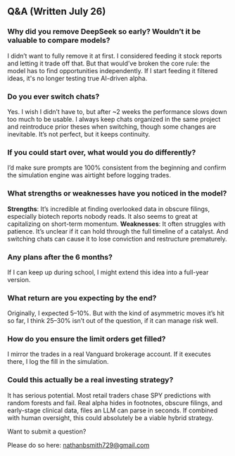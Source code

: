 ## Q&A (Written July 26)

### Why did you remove DeepSeek so early? Wouldn’t it be valuable to compare models?
I didn’t want to fully remove it at first. I considered feeding it stock reports and letting it trade off that. But that would’ve broken the core rule: the model has to find opportunities independently. If I start feeding it filtered ideas, it's no longer testing true AI-driven alpha.

### Do you ever switch chats?
Yes. I wish I didn’t have to, but after ~2 weeks the performance slows down too much to be usable. I always keep chats organized in the same project and reintroduce prior theses when switching, though some changes are inevitable. It’s not perfect, but it keeps continuity.

### If you could start over, what would you do differently?
I’d make sure prompts are 100% consistent from the beginning and confirm the simulation engine was airtight before logging trades.

### What strengths or weaknesses have you noticed in the model?
**Strengths**: It’s incredible at finding overlooked data in obscure filings, especially biotech reports nobody reads. It also seems to great at capitalizing on short-term momentum.
**Weaknesses**: It often struggles with patience. It’s unclear if it can hold through the full timeline of a catalyst. And switching chats can cause it to lose conviction and restructure prematurely.

### Any plans after the 6 months?
If I can keep up during school, I might extend this idea into a full-year version.

### What return are you expecting by the end?
Originally, I expected 5–10%. But with the kind of asymmetric moves it’s hit so far, I think 25–30% isn’t out of the question, if it can manage risk well.

### How do you ensure the limit orders get filled?
I mirror the trades in a real Vanguard brokerage account. If it executes there, I log the fill in the simulation.

### Could this actually be a real investing strategy?
It has serious potential. Most retail traders chase SPY predictions with random forests and fail. Real alpha hides in footnotes, obscure filings, and early-stage clinical data, files an LLM can parse in seconds. If combined with human oversight, this could absolutely be a viable hybrid strategy.

Want to submit a question? 

Please do so here: nathanbsmith729@gmail.com